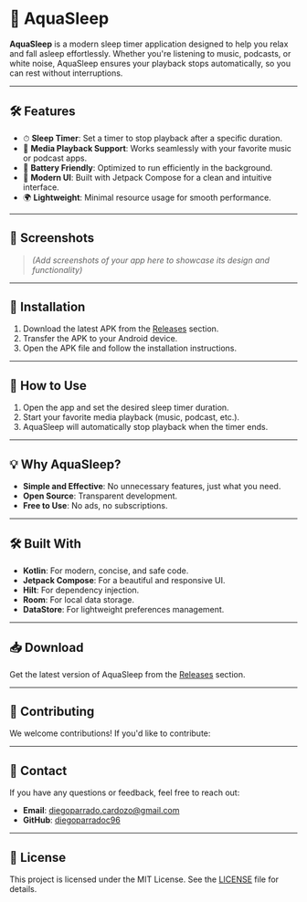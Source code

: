 # 🌙 AquaSleep

**AquaSleep** is a modern sleep timer application designed to help you relax and fall asleep effortlessly. Whether you're listening to music, podcasts, or white noise, AquaSleep ensures your playback stops automatically, so you can rest without interruptions.

---

## 🛠 Features

- ⏱ **Sleep Timer**: Set a timer to stop playback after a specific duration.
- 🎵 **Media Playback Support**: Works seamlessly with your favorite music or podcast apps.
- 🔋 **Battery Friendly**: Optimized to run efficiently in the background.
- 🎨 **Modern UI**: Built with Jetpack Compose for a clean and intuitive interface.
- 🌍 **Lightweight**: Minimal resource usage for smooth performance.

---

## 📸 Screenshots

> *(Add screenshots of your app here to showcase its design and functionality)*

---

## 🚀 Installation

1. Download the latest APK from the [Releases](https://github.com/diegoparradoc96/SleepAt/releases/tag/v1.0.0) section.
2. Transfer the APK to your Android device.
3. Open the APK file and follow the installation instructions.

---

## 📝 How to Use

1. Open the app and set the desired sleep timer duration.
2. Start your favorite media playback (music, podcast, etc.).
3. AquaSleep will automatically stop playback when the timer ends.

---

## 💡 Why AquaSleep?

- **Simple and Effective**: No unnecessary features, just what you need.
- **Open Source**: Transparent development.
- **Free to Use**: No ads, no subscriptions.

---

## 🛠 Built With

- **Kotlin**: For modern, concise, and safe code.
- **Jetpack Compose**: For a beautiful and responsive UI.
- **Hilt**: For dependency injection.
- **Room**: For local data storage.
- **DataStore**: For lightweight preferences management.

---

## 📥 Download

Get the latest version of AquaSleep from the [Releases](https://github.com/diegoparradoc96/SleepAt/releases/tag/v1.0.0) section.

---

## 🤝 Contributing

We welcome contributions! If you'd like to contribute:

---

## 📧 Contact

If you have any questions or feedback, feel free to reach out:
- **Email**: diegoparrado.cardozo@gmail.com
- **GitHub**: [diegoparradoc96](https://github.com/diegoparradoc96)

---

## 📜 License

This project is licensed under the MIT License. See the [LICENSE](LICENSE) file for details.
